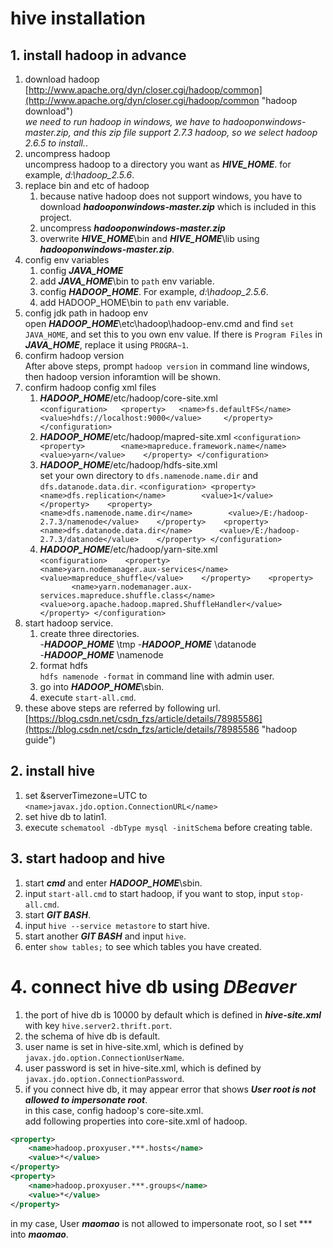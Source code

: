 # hive installation #
## 1. install hadoop in advance ##
1. download hadoop  
	[http://www.apache.org/dyn/closer.cgi/hadoop/common](http://www.apache.org/dyn/closer.cgi/hadoop/common "hadoop download")  
	*we need to run hadoop in windows, we have to hadooponwindows-master.zip, and this zip file support 2.7.3 hadoop, so we select hadoop 2.6.5 to install.*.
2. uncompress hadoop  
	uncompress hadoop to a directory you want as ***HIVE_HOME***. for example, *d:\hadoop_2.5.6*.
3. replace bin and etc of hadoop  
	1. because native hadoop does not support windows, you have to download ***hadooponwindows-master.zip*** which is included in this project.
	2. uncompress ***hadooponwindows-master.zip***
	3. overwrite ***HIVE_HOME***\bin and ***HIVE_HOME***\lib using ***hadooponwindows-master.zip***.
4. config env variables  
	1. config ***JAVA_HOME***
	2. add ***JAVA_HOME***\bin to `path` env variable.
	3. config ***HADOOP_HOME***. For example, *d:\hadoop_2.5.6*.
	4. add HADOOP_HOME\bin to `path` env variable.
5. config jdk path in hadoop env  
	open ***HADOOP_HOME***\etc\hadoop\hadoop-env.cmd and find `set JAVA_HOME`, and set this to you own env value. If there is `Program Files` in ***JAVA_HOME***, replace it using `PROGRA~1`.
6. confirm hadoop version  
	After above steps, prompt `hadoop version` in command line windows, then hadoop version inforamtion will be shown.
7. confirm hadoop config xml files
	1. ***HADOOP_HOME***/etc/hadoop/core-site.xml  
		    `<configuration>  
    			<property>  
    				<name>fs.defaultFS</name>  
					<value>hdfs://localhost:9000</value>    
    			</property>  
    		</configuration>`
	2. ***HADOOP_HOME***/etc/hadoop/mapred-site.xml
			`<configuration>   
				<property>       
					<name>mapreduce.framework.name</name>       
					<value>yarn</value>   
				</property>
			</configuration>`
	3. ***HADOOP_HOME***/etc/hadoop/hdfs-site.xml  
		set your own directory to `dfs.namenode.name.dir` and `dfs.datanode.data.dir`.
		`<configuration>
			<property>       
				<name>dfs.replication</name>       
				<value>1</value>   
			</property>   
			<property>       
				<name>dfs.namenode.name.dir</name>       
				<value>/E:/hadoop-2.7.3/namenode</value>   
			</property>   
			<property>       
				<name>dfs.datanode.data.dir</name>     
				<value>/E:/hadoop-2.7.3/datanode</value>   
			</property>
		</configuration>`
	4. ***HADOOP_HOME***/etc/hadoop/yarn-site.xml  
		`<configuration>   
			<property>       
				<name>yarn.nodemanager.aux-services</name>       
				<value>mapreduce_shuffle</value>   
			</property>   
			<property>       
				<name>yarn.nodemanager.aux-services.mapreduce.shuffle.class</name>       
				<value>org.apache.hadoop.mapred.ShuffleHandler</value>   
			</property>
		</configuration>`
8. start hadoop service.
	1. create three directories.  
		-***HADOOP_HOME***  \tmp
		-***HADOOP_HOME***  \datanode  
		-***HADOOP_HOME***  \namenode 
	2.  format hdfs  
		`hdfs namenode -format` in command line with admin user.
	3. go into ***HADOOP_HOME***\sbin.
	4. execute `start-all.cmd`.
9. these above steps are referred by following url.  
	[https://blog.csdn.net/csdn_fzs/article/details/78985586](https://blog.csdn.net/csdn_fzs/article/details/78985586 "hadoop guide")
## 2. install hive ##
1. set &amp;serverTimezone=UTC to `<name>javax.jdo.option.ConnectionURL</name>`
2. set hive db to latin1.
3. execute `schematool -dbType mysql -initSchema` before creating table.  
## 3. start hadoop and hive ##
1. start ***cmd*** and enter ***HADOOP_HOME***\sbin.
2. input `start-all.cmd` to start hadoop, if you want to stop, input `stop-all.cmd`.
3. start ***GIT BASH***.
4. input `hive --service metastore` to start hive.
5. start another ***GIT BASH*** and input `hive`.
6. enter `show tables;` to see which tables you have created.
# 4. connect hive db using ***DBeaver*** #
1. the port of hive db is 10000 by default which is defined in ***hive-site.xml*** with key `hive.server2.thrift.port`.
2. the schema of hive db is default.
3. user name is set in hive-site.xml, which is defined by `javax.jdo.option.ConnectionUserName`.
4. user password is set in hive-site.xml, which is defined by `javax.jdo.option.ConnectionPassword`.
5. if you connect hive db, it may appear error that shows ***User root is not allowed to impersonate root***.  
   in this case, config hadoop's core-site.xml.  
	add following properties into core-site.xml of hadoop.
```xml
<property>
	<name>hadoop.proxyuser.***.hosts</name>
	<value>*</value> 
</property> 
<property>
	<name>hadoop.proxyuser.***.groups</name>
	<value>*</value>
</property>
```
in my case, User ***maomao*** is not allowed to impersonate root, so I set *** into ***maomao***.